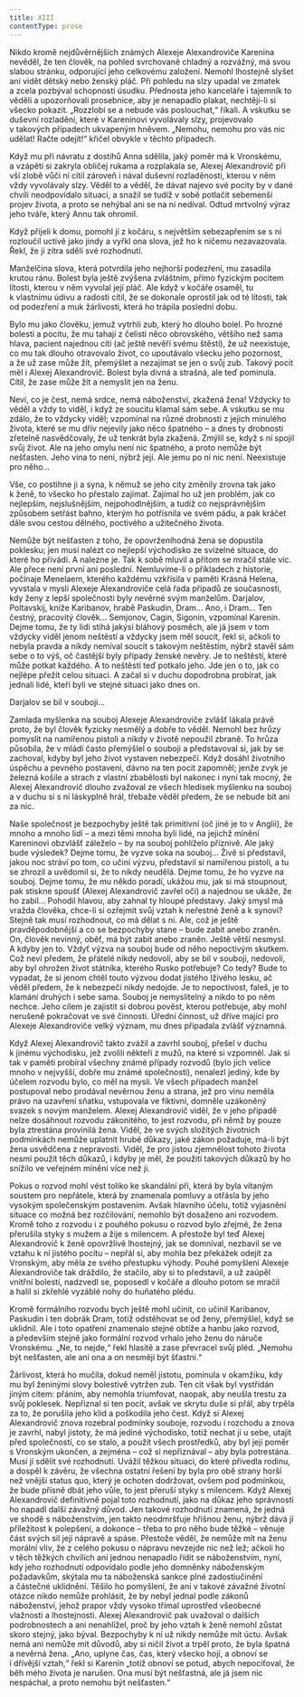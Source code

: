 ```yaml
---
title: XIII
contentType: prose
---
```


Nikdo kromě nejdůvěrnějších známých Alexeje Alexandroviče Karenina nevěděl, že ten člověk, na pohled svrchovaně chladný a rozvážný, má svou slabou stránku, odporující jeho celkovému založení. Nemohl lhostejně slyšet ani vidět dětský nebo ženský pláč. Při pohledu na slzy upadal ve zmatek a zcela pozbýval schopnosti úsudku. Přednosta jeho kanceláře i tajemník to věděli a upozorňovali prosebnice, aby je nenapadlo plakat, nechtějí-li si všecko pokazit. „Rozzlobí se a nebude vás poslouchat,“ říkali. A vskutku se duševní rozladění, které v Kareninovi vyvolávaly slzy, projevovalo v takových případech ukvapeným hněvem. „Nemohu, nemohu pro vás nic udělat! Račte odejít!“ křičel obvykle v těchto případech.

Když mu při návratu z dostihů Anna sdělila, jaký poměr má k Vronskému, a vzápětí si zakryla obličej rukama a rozplakala se, Alexej Alexandrovič při vší zlobě vůči ní cítil zároveň i nával duševní rozladěnosti, kterou v něm vždy vyvolávaly slzy. Věděl to a věděl, že dávat najevo své pocity by v dané chvíli neodpovídalo situaci, a snažil se tudíž v sobě potlačit sebemenší projev života, a proto se nehýbal ani se na ni nedíval. Odtud mrtvolný výraz jeho tváře, který Annu tak ohromil.

Když přijeli k domu, pomohl jí z kočáru, s největším sebezapřením se s ní rozloučil uctivě jako jindy a vyřkl ona slova, jež ho k ničemu nezavazovala. Řekl, že jí zítra sdělí své rozhodnutí.

Manželčina slova, která potvrdila jeho nejhorší podezření, mu zasadila krutou ránu. Bolest byla ještě zvýšena zvláštním, přímo fyzickým pocitem lítosti, kterou v něm vyvolal její pláč. Ale když v kočáře osaměl, tu k vlastnímu údivu a radosti cítil, že se dokonale oprostil jak od té lítosti, tak od podezření a muk žárlivosti, která ho trápila poslední dobu.

Bylo mu jako člověku, jemuž vytrhli zub, který ho dlouho bolel. Po hrozné bolesti a pocitu, že mu tahají z čelisti něco obrovského, většího než sama hlava, pacient najednou cítí (ač ještě nevěří svému štěstí), že už neexistuje, co mu tak dlouho otravovalo život, co upoutávalo všecku jeho pozornost, a že už zase může žít, přemýšlet a nezajímat se jen o svůj zub. Takový pocit měl i Alexej Alexandrovič. Bolest byla divná a strašná, ale teď pominula. Cítil, že zase může žít a nemyslit jen na ženu.

Neví, co je čest, nemá srdce, nemá náboženství, zkažená žena! Vždycky to věděl a vždy to viděl, i když ze soucitu klamal sám sebe. A vskutku se mu zdálo, že to vždycky viděl; vzpomínal na různé drobnosti z jejich minulého života, které se mu dřív nejevily jako něco špatného – a dnes ty drobnosti zřetelně nasvědčovaly, že už tenkrát byla zkažená. Zmýlil se, když s ní spojil svůj život. Ale na jeho omylu není nic špatného, a proto nemůže být nešťasten. Jeho vina to není, nýbrž její. Ale jemu po ní nic není. Neexistuje pro něho…

Vše, co postihne ji a syna, k němuž se jeho city změnily zrovna tak jako k ženě, to všecko ho přestalo zajímat. Zajímal ho už jen problém, jak co nejlepším, nejslušnějším, nejpohodlnějším, a tudíž co nejsprávnějším způsobem setřást bahno, kterým ho potřísnila ve svém pádu, a pak kráčet dále svou cestou dělného, poctivého a užitečného života.

Nemůže být nešťasten z toho, že opovrženíhodná žena se dopustila poklesku; jen musí nalézt co nejlepší východisko ze svízelné situace, do které ho přivádí. A nalezne je. Tak k sobě mluvil a přitom se mračil stále víc. Ale přece není první ani poslední. Nemluvíme-li o příkladech z historie, počínaje Menelaem, kterého každému vzkřísila v paměti Krásná Helena, vyvstala v mysli Alexeje Alexandroviče celá řada případů ze současnosti, kdy ženy z lepší společnosti byly nevěrné svým manželům. Darjalov, Poltavskij, kníže Karibanov, hrabě Paskudin, Dram… Ano, i Dram… Ten čestný, pracovitý člověk… Semjonov, Cagin, Sigonin, vzpomínal Karenin. Dejme tomu, že ty lidi stíhá jakýsi bláhový posměch, ale já jsem v tom vždycky viděl jenom neštěstí a vždycky jsem měl soucit, řekl si, ačkoli to nebyla pravda a nikdy nemíval soucit s takovým neštěstím, nýbrž stavěl sám sebe o to výš, oč častější byly případy ženské nevěry. Je to neštěstí, které může potkat každého. A to neštěstí teď potkalo jeho. Jde jen o to, jak co nejlépe přežít celou situaci. A začal si v duchu dopodrobna probírat, jak jednali lidé, kteří byli ve stejné situaci jako dnes on.

Darjalov se bil v souboji…

Zamlada myšlenka na souboj Alexeje Alexandroviče zvlášť lákala právě proto, že byl člověk fyzicky nesmělý a dobře to věděl. Nemohl bez hrůzy pomyslit na namířenou pistoli a nikdy v životě nepoužil zbraně. To hrůza působila, že v mládí často přemýšlel o souboji a představoval si, jak by se zachoval, kdyby byl jeho život vystaven nebezpečí. Když dosáhl životního úspěchu a pevného postavení, dávno na ten pocit zapomněl; jenže zvyk je železná košile a strach z vlastní zbabělosti byl nakonec i nyní tak mocný, že Alexej Alexandrovič dlouho zvažoval ze všech hledisek myšlenku na souboj a v duchu si s ní láskyplně hrál, třebaže věděl předem, že se nebude bít ani za nic.

Naše společnost je bezpochyby ještě tak primitivní (oč jiné je to v Anglii), že mnoho a mnoho lidí – a mezi těmi mnoha byli lidé, na jejichž mínění Kareninovi obzvlášť záleželo – by na souboj pohlíželo příznivě. Ale jaký bude výsledek? Dejme tomu, že vyzve soka na souboj… Živě si představil, jakou noc stráví po tom, co učiní výzvu, představil si namířenou pistoli, a tu se zhrozil a uvědomil si, že to nikdy neudělá. Dejme tomu, že ho vyzve na souboj. Dejme tomu, že mu někdo poradí, ukážou mu, jak si má stoupnout, pak stiskne spoušť (Alexej Alexandrovič zavřel oči) a najednou se ukáže, že ho zabil… Pohodil hlavou, aby zahnal ty hloupé představy. Jaký smysl má vražda člověka, chce-li si ozřejmit svůj vztah k neřestné ženě a k synovi? Stejně tak musí rozhodnout, co má dělat s ní. Ale, což je ještě pravděpodobnější a co se bezpochyby stane – bude zabit anebo zraněn. On, člověk nevinný, oběť, má být zabit anebo zraněn. Ještě větší nesmysl. A kdyby jen to. Vždyť výzva na souboj bude od něho nepoctivým skutkem. Což neví předem, že přátelé nikdy nedovolí, aby se bil v souboji, nedovolí, aby byl ohrožen život státníka, kterého Rusko potřebuje? Co tedy? Bude to vypadat, že si jenom chtěl touto výzvou dodat jistého lživého lesku, ač věděl předem, že k nebezpečí nikdy nedojde. Je to nepoctivost, faleš, je to klamání druhých i sebe sama. Souboj je nemyslitelný a nikdo to po něm nechce. Jeho cílem je zajistit si dobrou pověst, kterou potřebuje, aby mohl nerušeně pokračovat ve své činnosti. Úřední činnost, už dříve mající pro Alexeje Alexandroviče velký význam, mu dnes připadala zvlášť významná.

Když Alexej Alexandrovič takto zvážil a zavrhl souboj, přešel v duchu k jinému východisku, jež zvolili někteří z mužů, na které si vzpomněl. Jak si tak v paměti probíral všechny známé případy rozvodů (bylo jich velice mnoho v nejvyšší, dobře mu známé společnosti), nenalezl jediný, kde by účelem rozvodu bylo, co měl na mysli. Ve všech případech manžel postupoval nebo prodával nevěrnou ženu a strana, jež pro vinu neměla právo na uzavření sňatku, vstupovala ve fiktivní, domněle uzákoněný svazek s novým manželem. Alexej Alexandrovič viděl, že v jeho případě nelze dosáhnout rozvodu zákonitého, to jest rozvodu, při němž by pouze byla ztrestána provinilá žena. Viděl, že ve svých složitých životních podmínkách nemůže uplatnit hrubé důkazy, jaké zákon požaduje, má-li být žena usvědčena z nepravosti. Viděl, že pro jistou zjemnělost tohoto života nesmí použít těch důkazů, i kdyby je měl, že použití takových důkazů by ho snížilo ve veřejném mínění více než ji.

Pokus o rozvod mohl vést toliko ke skandální při, která by byla vítaným soustem pro nepřátele, která by znamenala pomluvy a otřásla by jeho vysokým společenským postavením. Avšak hlavního účelu, totiž vyjasnění situace co možná bez rozčilování, nemohlo být dosaženo ani rozvodem. Kromě toho z rozvodu i z pouhého pokusu o rozvod bylo zřejmé, že žena přerušila styky s mužem a žije s milencem. A přestože byl teď Alexej Alexandrovič k ženě opovržlivě lhostejný, jak se domníval, nezbavil se ve vztahu k ní jistého pocitu – nepřál si, aby mohla bez překážek odejít za Vronským, aby měla ze svého přestupku výhody. Pouhé pomyšlení Alexeje Alexandroviče tak dráždilo, že stačilo, aby si to představil, a už zaúpěl vnitřní bolestí, nadzvedl se, poposedl v kočáře a dlouho potom se mračil a halil si zkřehlé vyzáblé nohy do huňatého plédu.

Kromě formálního rozvodu bych ještě mohl učinit, co učinil Karibanov, Paskudin i ten dobrák Dram, totiž odstěhovat se od ženy, přemýšlel, když se uklidnil. Ale i toto opatření znamenalo stejné obtíže a hanbu jako rozvod, a především stejně jako formální rozvod vrhalo jeho ženu do náruče Vronskému. „Ne, to nejde,“ řekl hlasitě a zase převracel svůj pléd. „Nemohu být nešťasten, ale ani ona a on nesmějí být šťastni.“

Žárlivost, která ho mučila, dokud neměl jistotu, pominula v okamžiku, kdy mu byl ženinými slovy bolestivě vytržen zub. Ten cit však byl vystřídán jiným citem: přáním, aby nemohla triumfovat, naopak, aby neušla trestu za svůj poklesek. Nepřiznal si ten pocit, avšak ve skrytu duše si přál, aby trpěla za to, že porušila jeho klid a poškodila jeho čest. Když si Alexej Alexandrovič znova rozebral podmínky souboje, rozvodu i rozchodu a znova je zavrhl, nabyl jistoty, že má jediné východisko, totiž nechat ji u sebe, utajit před společností, co se stalo, a použít všech prostředků, aby byl její poměr s Vronským ukončen, a zejména – což si nepřiznával – aby byla potrestána. Musí jí sdělit své rozhodnutí. Uvážil těžkou situaci, do které přivedla rodinu, a dospěl k závěru, že všechna ostatní řešení by byla pro obě strany horší než vnější status quo, který je ochoten dodržovat, ovšem pod podmínkou, že bude přísně dbát jeho vůle, to jest přeruší styky s milencem. Když Alexej Alexandrovič definitivně pojal toto rozhodnutí, jako na důkaz jeho správnosti ho napadl další závažný důvod. Jen takové rozhodnutí znamená, že jedná ve shodě s náboženstvím, jen takto neodmršťuje hříšnou ženu, nýbrž dává jí příležitost k polepšení, a dokonce – třeba to pro něho bude těžké – věnuje část svých sil její nápravě a spáse. Přestože věděl, že nemůže mít na ženu morální vliv, že z celého pokusu o nápravu nevzejde nic než lež; ačkoli ho v těch těžkých chvílích ani jednou nenapadlo řídit se náboženstvím, nyní, kdy jeho rozhodnutí odpovídalo podle jeho domněnky náboženským požadavkům, skýtala mu ta náboženská sankce plné zadostiučinění a částečné uklidnění. Těšilo ho pomyšlení, že ani v takové závažné životní otázce nikdo nemůže prohlásit, že by nebyl jednal podle zákonů náboženství, jehož prapor vždy vysoko třímal uprostřed všeobecné vlažnosti a lhostejnosti. Alexej Alexandrovič pak uvažoval o dalších podrobnostech a ani nenahlížel, proč by jeho vztah k ženě nemohl zůstat skoro stejný, jako býval. Bezpochyby k ní už nikdy nemůže mít úctu. Avšak nemá ani nemůže mít důvodů, aby si ničil život a trpěl proto, že byla špatná a nevěrná žena. „Ano, uplyne čas, čas, který všecko hojí, a obnoví se i dřívější vztah,“ řekl si Karenin „totiž obnoví se potud, abych nepociťoval, že běh mého života je narušen. Ona musí být nešťastná, ale já jsem nic nespáchal, a proto nemohu být nešťasten.“
